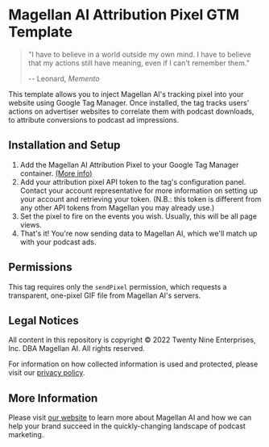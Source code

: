 # Magellan AI Attribution Pixel GTM Template

> "I have to believe in a world outside my own mind. I have to believe that my actions still have meaning, even if I can't remember them."
>
> -- Leonard, _Memento_

This template allows you to inject Magellan AI's tracking pixel into your website using Google Tag Manager.  Once
installed, the tag tracks users' actions on advertiser websites to correlate them with podcast downloads, to attribute
conversions to podcast ad impressions.

## Installation and Setup

1. Add the Magellan AI Attribution Pixel to your Google Tag Manager container.
   [(More info)](https://support.google.com/tagmanager/answer/6103696?hl=en)
2. Add your attribution pixel API token to the tag's configuration panel.  Contact your account representative for more
   information on setting up your account and retrieving your token.  (N.B.: this token is different from any other API
   tokens from Magellan you may already use.)
3. Set the pixel to fire on the events you wish.  Usually, this will be all page views.
4. That's it!  You're now sending data to Magellan AI, which we'll match up with your podcast ads.

## Permissions

This tag requires only the `sendPixel` permission, which requests a transparent, one-pixel GIF file from Magellan AI's
servers.

## Legal Notices

All content in this repository is copyright © 2022 Twenty Nine Enterprises, Inc. DBA Magellan AI.  All rights reserved.

For information on how collected information is used and protected, please visit our
[privacy policy](https://www.magellan.ai/privacy).

## More Information

Please visit [our website](https://www.magellan.ai) to learn more about Magellan AI and how we can help your brand
succeed in the quickly-changing landscape of podcast marketing.
